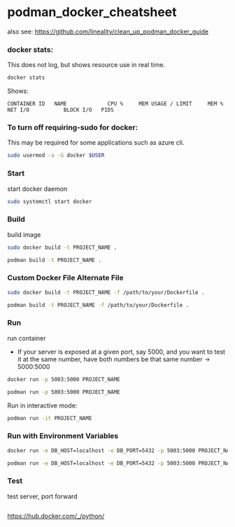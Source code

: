 # podman_docker_cheatsheet
also see: https://github.com/lineality/clean_up_podman_docker_guide



### docker stats:
This does not log, but shows resource use in real time.
```bash
docker stats
```
Shows:
```
CONTAINER ID   NAME             CPU %     MEM USAGE / LIMIT     MEM %     NET I/O           BLOCK I/O   PIDS
```

###	To turn off requiring-sudo for docker: 
This may be required for some applications such as azure cli.
```bash
sudo usermod -a -G docker $USER
```

### Start 
start docker daemon
```bash
sudo systemctl start docker
```

### Build
build image
```bash
sudo docker build -t PROJECT_NAME .
```
```bash
podman build -t PROJECT_NAME .
```

### Custom Docker File Alternate File
```bash
sudo docker build -t PROJECT_NAME -f /path/to/your/Dockerfile .
```
```bash
podman build -t PROJECT_NAME -f /path/to/your/Dockerfile .
```
### Run
run container
- If your server is exposed at a given port, say 5000, and you want to test it at the same number, have both numbers be that same number -> 5000:5000
```bash
docker run -p 5003:5000 PROJECT_NAME
```
```bash
podman run -p 5003:5000 PROJECT_NAME
```
Run in interactive mode:
```bash
podman run -it PROJECT_NAME
```

### Run with Environment Variables
```bash 
docker run -e DB_HOST=localhost -e DB_PORT=5432 -p 5003:5000 PROJECT_NAME
```
```bash
podman run -e DB_HOST=localhost -e DB_PORT=5432 -p 5003:5000 PROJECT_NAME
```

### Test
test server, port forward
```
```

https://hub.docker.com/_/python/

